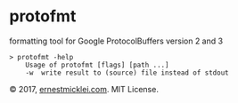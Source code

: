 # protofmt

formatting tool for Google ProtocolBuffers version 2 and 3

	> protofmt -help
		Usage of protofmt [flags] [path ...]
  		-w	write result to (source) file instead of stdout

© 2017, [ernestmicklei.com](http://ernestmicklei.com).  MIT License.     